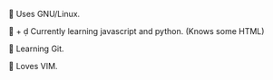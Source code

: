  Uses GNU/Linux.

 +  Currently learning javascript and python. (Knows some HTML)

 Learning Git.

 Loves VIM.
